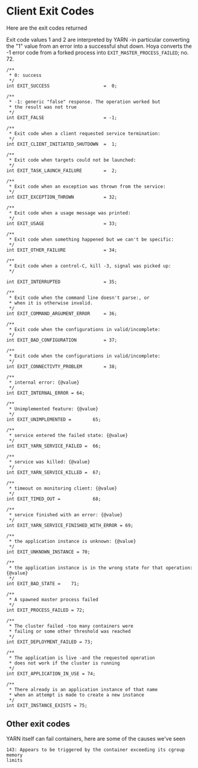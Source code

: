 <!---
~~ Licensed under the Apache License, Version 2.0 (the "License");
~~ you may not use this file except in compliance with the License.
~~ You may obtain a copy of the License at
~~
~~   http://www.apache.org/licenses/LICENSE-2.0
~~
~~ Unless required by applicable law or agreed to in writing, software
~~ distributed under the License is distributed on an "AS IS" BASIS,
~~ WITHOUT WARRANTIES OR CONDITIONS OF ANY KIND, either express or implied.
~~ See the License for the specific language governing permissions and
~~ limitations under the License. See accompanying LICENSE file.
-->

# Client Exit Codes

Here are the exit codes returned 

Exit code values 1 and 2 are interpreted by YARN -in particular converting the
"1" value from an error into a successful shut down. Hoya
converts the -1 error code from a forked process into `EXIT_MASTER_PROCESS_FAILED`;
no. 72.


    /**
     * 0: success
     */
    int EXIT_SUCCESS                    =  0;
    
    /**
     * -1: generic "false" response. The operation worked but
     * the result was not true
     */
    int EXIT_FALSE                      = -1;
    
    /**
     * Exit code when a client requested service termination:
     */
    int EXIT_CLIENT_INITIATED_SHUTDOWN  =  1;
    
    /**
     * Exit code when targets could not be launched:
     */
    int EXIT_TASK_LAUNCH_FAILURE        =  2;
    
    /**
     * Exit code when an exception was thrown from the service:
     */
    int EXIT_EXCEPTION_THROWN           = 32;
    
    /**
     * Exit code when a usage message was printed:
     */
    int EXIT_USAGE                      = 33;
    
    /**
     * Exit code when something happened but we can't be specific:
     */
    int EXIT_OTHER_FAILURE              = 34;
    
    /**
     * Exit code when a control-C, kill -3, signal was picked up:
     */
                                  
    int EXIT_INTERRUPTED                = 35;
    
    /**
     * Exit code when the command line doesn't parse:, or
     * when it is otherwise invalid.
     */
    int EXIT_COMMAND_ARGUMENT_ERROR     = 36;
    
    /**
     * Exit code when the configurations in valid/incomplete:
     */
    int EXIT_BAD_CONFIGURATION          = 37;
    
    /**
     * Exit code when the configurations in valid/incomplete:
     */
    int EXIT_CONNECTIVTY_PROBLEM        = 38;
    
    /**
     * internal error: {@value}
     */
    int EXIT_INTERNAL_ERROR = 64;
    
    /**
     * Unimplemented feature: {@value}
     */
    int EXIT_UNIMPLEMENTED =        65;
  
    /**
     * service entered the failed state: {@value}
     */
    int EXIT_YARN_SERVICE_FAILED =  66;
  
    /**
     * service was killed: {@value}
     */
    int EXIT_YARN_SERVICE_KILLED =  67;
  
    /**
     * timeout on monitoring client: {@value}
     */
    int EXIT_TIMED_OUT =            68;
  
    /**
     * service finished with an error: {@value}
     */
    int EXIT_YARN_SERVICE_FINISHED_WITH_ERROR = 69;
  
    /**
     * the application instance is unknown: {@value}
     */
    int EXIT_UNKNOWN_INSTANCE = 70;
  
    /**
     * the application instance is in the wrong state for that operation: {@value}
     */
    int EXIT_BAD_STATE =    71;
  
    /**
     * A spawned master process failed 
     */
    int EXIT_PROCESS_FAILED = 72;
  
    /**
     * The cluster failed -too many containers were
     * failing or some other threshold was reached
     */
    int EXIT_DEPLOYMENT_FAILED = 73;
  
    /**
     * The application is live -and the requested operation
     * does not work if the cluster is running
     */
    int EXIT_APPLICATION_IN_USE = 74;
  
    /**
     * There already is an application instance of that name
     * when an attempt is made to create a new instance
     */
    int EXIT_INSTANCE_EXISTS = 75;

## Other exit codes

YARN itself can fail containers, here are some of the causes we've seen


    143: Appears to be triggered by the container exceeding its cgroup memory
    limits
 